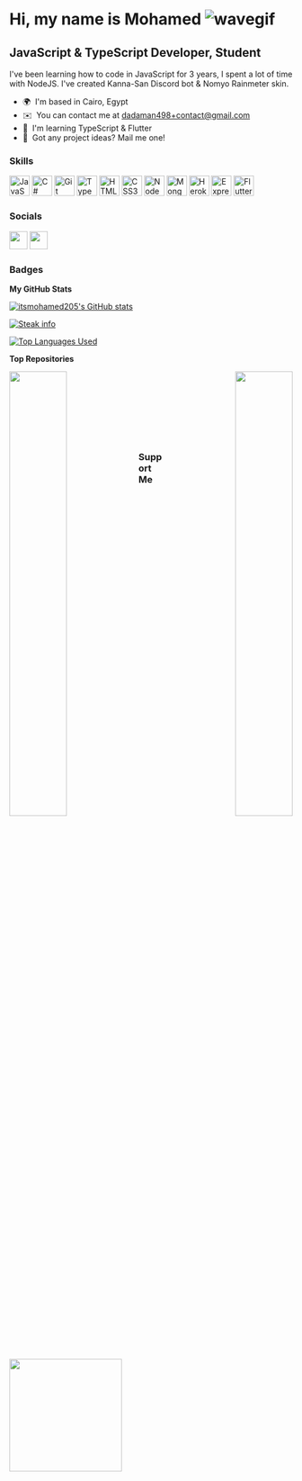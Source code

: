 Hi, my name is Mohamed ![wavegif](https://user-images.githubusercontent.com/18350557/176309783-0785949b-9127-417c-8b55-ab5a4333674e.gif)
===============================================================================================================================

JavaScript & TypeScript Developer, Student
------------------------------------------

I've been learning how to code in JavaScript for 3 years, I spent a lot of time with NodeJS. I've created Kanna-San Discord bot & Nomyo Rainmeter skin.

* 🌍  I'm based in Cairo, Egypt
* ✉️  You can contact me at [dadaman498+contact@gmail.com](mailto:dadaman498+contact@gmail.com)
* 🧠  I'm learning TypeScript & Flutter
* 🔮  Got any project ideas? Mail me one!

### Skills


<p align="left">
<a href="https://developer.mozilla.org/en-US/docs/Web/JavaScript" target="_blank" rel="noreferrer"><img src="https://raw.githubusercontent.com/danielcranney/readme-generator/main/public/icons/skills/javascript-colored.svg" width="36" height="36" alt="JavaScript" /></a>
<a href="https://docs.microsoft.com/en-us/dotnet/csharp/" target="_blank" rel="noreferrer"><img src="https://raw.githubusercontent.com/danielcranney/readme-generator/main/public/icons/skills/csharp-colored.svg" width="36" height="36" alt="C#" /></a>
<a href="https://git-scm.com/" target="_blank" rel="noreferrer"><img src="https://raw.githubusercontent.com/danielcranney/readme-generator/main/public/icons/skills/git-colored.svg" width="36" height="36" alt="Git" /></a>
<a href="https://www.typescriptlang.org/" target="_blank" rel="noreferrer"><img src="https://raw.githubusercontent.com/danielcranney/readme-generator/main/public/icons/skills/typescript-colored.svg" width="36" height="36" alt="TypeScript" /></a>
<a href="https://developer.mozilla.org/en-US/docs/Glossary/HTML5" target="_blank" rel="noreferrer"><img src="https://raw.githubusercontent.com/danielcranney/readme-generator/main/public/icons/skills/html5-colored.svg" width="36" height="36" alt="HTML5" /></a>
<a href="https://www.w3.org/TR/CSS/#css" target="_blank" rel="noreferrer"><img src="https://raw.githubusercontent.com/danielcranney/readme-generator/main/public/icons/skills/css3-colored.svg" width="36" height="36" alt="CSS3" /></a>
<a href="https://nodejs.org/en/" target="_blank" rel="noreferrer"><img src="https://raw.githubusercontent.com/danielcranney/readme-generator/main/public/icons/skills/nodejs-colored.svg" width="36" height="36" alt="NodeJS" /></a>
<a href="https://www.mongodb.com/" target="_blank" rel="noreferrer"><img src="https://raw.githubusercontent.com/danielcranney/readme-generator/main/public/icons/skills/mongodb-colored.svg" width="36" height="36" alt="MongoDB" /></a>
<a href="https://www.heroku.com/" target="_blank" rel="noreferrer"><img src="https://raw.githubusercontent.com/danielcranney/readme-generator/main/public/icons/skills/heroku-colored.svg" width="36" height="36" alt="Heroku" /></a>
<a href="https://expressjs.com/" target="_blank" rel="noreferrer"><img src="https://raw.githubusercontent.com/danielcranney/readme-generator/main/public/icons/skills/express-colored.svg" width="36" height="36" alt="Express" /></a>
<a href="https://flutter.dev/" target="_blank" rel="noreferrer"><img src="https://raw.githubusercontent.com/danielcranney/readme-generator/main/public/icons/skills/flutter-colored.svg" width="36" height="36" alt="Flutter" /></a>
</p>


### Socials

<p align="left"> <a href="https://www.github.com/itsmohamed205" target="_blank" rel="noreferrer"><img src="https://raw.githubusercontent.com/danielcranney/readme-generator/main/public/icons/socials/github.svg" width="32" height="32" /></a> <a href="https://www.stackoverflow.com/users/itsmohamed205" target="_blank" rel="noreferrer"><img src="https://raw.githubusercontent.com/danielcranney/readme-generator/main/public/icons/socials/stackoverflow.svg" width="32" height="32" /></a></p>

### Badges

<b>My GitHub Stats</b>

<a href="http://www.github.com/itsmohamed205"><img src="https://github-readme-stats.vercel.app/api?username=itsmohamed205&show_icons=true&hide=&count_private=true&show=reviews,discussions_started,discussions_answered&bg_color=40,0E0725,5C03BC,E536AB&title_color=fff&text_color=fff&hide_border=true&show_icons=true" alt="itsmohamed205's GitHub stats" /></a>

<a href="http://www.github.com/itsmohamed205"><img src="https://github-readme-streak-stats.herokuapp.com/?user=itsmohamed205&background=40,0E0725,5C03BC,E536AB&title_color=fff&text_color=fff&ring=E4BD20&fire=E77F1A&currStreakNum=ffffff&currStreakLabel=FFFFFF&sideNums=ffffff&sideLabels=ffffff&dates=ffffff&hide_border=true" alt="Steak info" /></a>

<a href="https://github.com/itsmohamed205" align="left"><img src="https://github-readme-stats.vercel.app/api/top-langs/?username=itsmohamed205&langs_count=10&icon_color=0891b2&bg_color=40,0E0725,5C03BC,E536AB&title_color=fff&text_color=fff&hide_border=true&locale=en&custom_title=Top%20%Languages" alt="Top Languages Used" /></a>

<!--<a href="http://www.github.com/itsmohamed205"><img src="https://github-readme-stats.vercel.app/api/wakatime?username=itsmohamed205&hide_border=true&layout=compact&bg_color=40,0E0725,5C03BC,E536AB&title_color=fff&text_color=fff" alt="Wakatime Stats" /></a> -->

<b>Top Repositories</b>

<div width="100%" align="center"><a href="https://github.com/itsmohamed205/nomyo" align="left"><img align="left" width="45%" src="https://github-readme-stats.vercel.app/api/pin/?username=itsmohamed205&repo=nomyo&icon_color=0891b2&bg_color=40,0E0725,5C03BC,E536AB&title_color=fff&text_color=fff&hide_border=true&locale=en" /></a><a href="https://github.com/itsmohamed205/kanna-san" align="right"><img align="right" width="45%" src="https://github-readme-stats.vercel.app/api/pin/?username=itsmohamed205&repo=kanna-san&icon_color=0891b2&bg_color=40,0E0725,5C03BC,E536AB&title_color=fff&text_color=fff&hide_border=true&locale=en" /></a></div><br /><br /><br /><br /><br /><br /><br />

### Support Me

<a href="https://www.buymeacoffee.com/itsmohamed205"><img src="https://cdn.buymeacoffee.com/buttons/v2/default-yellow.png" width="200" /></a>
